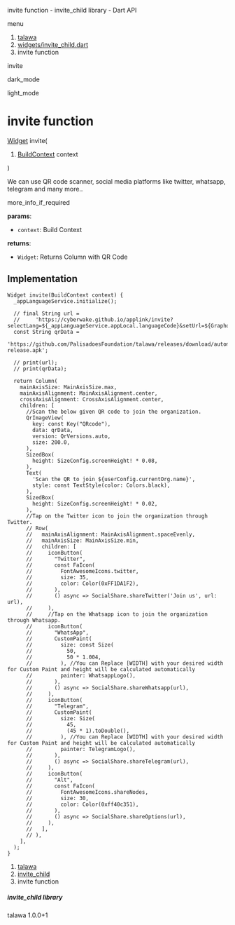 




invite function - invite\_child library - Dart API







menu

1. [talawa](../index.html)
2. [widgets/invite\_child.dart](../widgets_invite_child/widgets_invite_child-library.html)
3. invite function

invite


dark\_mode

light\_mode




# invite function


[Widget](https://api.flutter.dev/flutter/widgets/Widget-class.html)
invite(

1. [BuildContext](https://api.flutter.dev/flutter/widgets/BuildContext-class.html) context

)

We can use QR code scanner, social media platforms like twitter, whatsapp, telegram and many more..

more\_info\_if\_required

**params**:

* `context`: Build Context

**returns**:

* `Widget`: Returns Column with QR Code

## Implementation

```
Widget invite(BuildContext context) {
  _appLanguageService.initialize();

  // final String url =
  //     'https://cyberwake.github.io/applink/invite?selectLang=${_appLanguageService.appLocal.languageCode}&setUrl=${GraphqlConfig.orgURI}&selectOrg=${userConfig.currentOrg.id!}';
  const String qrData =
      'https://github.com/PalisadoesFoundation/talawa/releases/download/automated/app-release.apk';

  // print(url);
  // print(qrData);

  return Column(
    mainAxisSize: MainAxisSize.max,
    mainAxisAlignment: MainAxisAlignment.center,
    crossAxisAlignment: CrossAxisAlignment.center,
    children: [
      //Scan the below given QR code to join the organization.
      QrImageView(
        key: const Key("QRcode"),
        data: qrData,
        version: QrVersions.auto,
        size: 200.0,
      ),
      SizedBox(
        height: SizeConfig.screenHeight! * 0.08,
      ),
      Text(
        'Scan the QR to join ${userConfig.currentOrg.name}',
        style: const TextStyle(color: Colors.black),
      ),
      SizedBox(
        height: SizeConfig.screenHeight! * 0.02,
      ),
      //Tap on the Twitter icon to join the organization through Twitter.
      // Row(
      //   mainAxisAlignment: MainAxisAlignment.spaceEvenly,
      //   mainAxisSize: MainAxisSize.min,
      //   children: [
      //     iconButton(
      //       "Twitter",
      //       const FaIcon(
      //         FontAwesomeIcons.twitter,
      //         size: 35,
      //         color: Color(0xFF1DA1F2),
      //       ),
      //       () async => SocialShare.shareTwitter('Join us', url: url),
      //     ),
      //     //Tap on the Whatsapp icon to join the organization through Whatsapp.
      //     iconButton(
      //       "WhatsApp",
      //       CustomPaint(
      //         size: const Size(
      //           50,
      //           50 * 1.004,
      //         ), //You can Replace [WIDTH] with your desired width for Custom Paint and height will be calculated automatically
      //         painter: WhatsappLogo(),
      //       ),
      //       () async => SocialShare.shareWhatsapp(url),
      //     ),
      //     iconButton(
      //       "Telegram",
      //       CustomPaint(
      //         size: Size(
      //           45,
      //           (45 * 1).toDouble(),
      //         ), //You can Replace [WIDTH] with your desired width for Custom Paint and height will be calculated automatically
      //         painter: TelegramLogo(),
      //       ),
      //       () async => SocialShare.shareTelegram(url),
      //     ),
      //     iconButton(
      //       "Alt",
      //       const FaIcon(
      //         FontAwesomeIcons.shareNodes,
      //         size: 30,
      //         color: Color(0xff40c351),
      //       ),
      //       () async => SocialShare.shareOptions(url),
      //     ),
      //   ],
      // ),
    ],
  );
}
```

 


1. [talawa](../index.html)
2. [invite\_child](../widgets_invite_child/widgets_invite_child-library.html)
3. invite function

##### invite\_child library





talawa
1.0.0+1






